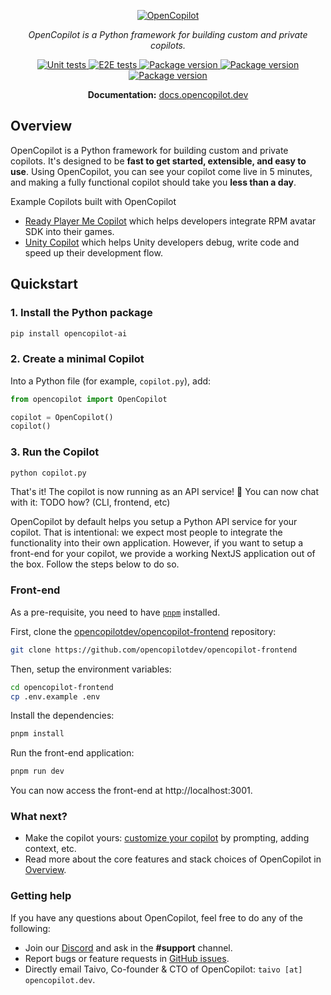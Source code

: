 <p align="center">
  <a href="https://docs.opencopilot.dev"><img src="https://github.com/opencopilotdev/opencopilot/assets/5147210/ff01df76-45f5-4c91-a4ef-cd9fcd73a971" alt="OpenCopilot"></a>
</p>
<p align="center">
    <em>OpenCopilot is a Python framework for building custom and private copilots.</em>
</p>
<p align="center">

<a href="https://github.com/opencopilotdev/opencopilot/actions/workflows/unit_test.yml" target="_blank">
    <img src="https://github.com/opencopilotdev/opencopilot/actions/workflows/unit_test.yml/badge.svg" alt="Unit tests">
</a>

<a href="https://github.com/opencopilotdev/opencopilot/actions/workflows/e2e_test_full.yml" target="_blank">
    <img src="https://github.com/opencopilotdev/opencopilot/actions/workflows/e2e_test_full.yml/badge.svg" alt="E2E tests">
</a>

<a href="https://twitter.com/OpenCopilot" target="_blank">
    <img src="https://img.shields.io/twitter/url/https/twitter.com/opencopilot.svg?style=social&label=Follow%20%40OpenCopilot" alt="Package version">
</a>

<a href="https://discord.gg/AmdF5d94vE" target="_blank">
    <img src="https://img.shields.io/discord/1133675019478782072?logo=discord&label=OpenCopilot" alt="Package version">
</a>

<a href="https://pypi.org/project/opencopilot-ai" target="_blank">
    <img src="https://img.shields.io/pypi/v/opencopilot-ai?color=%2334D058&label=pypi%20package" alt="Package version">
</a>
</p>

<p align="center">
  <b>Documentation:</b> <a href="https://docs.opencopilot.dev/">docs.opencopilot.dev</a>
</p>


## Overview

OpenCopilot is a Python framework for building custom and private copilots.
It's designed to be **fast to get started, extensible, and easy to use**.
Using OpenCopilot, you can see your copilot come live in 5 minutes, and
making a fully functional copilot should take you **less than a day**.


Example Copilots built with OpenCopilot

- [Ready Player Me Copilot](https://rpm.opencopilot.dev/) which helps developers integrate RPM avatar SDK into their games.
- [Unity Copilot](https://unity.opencopilot.dev/) which helps Unity developers debug, write code and speed up their development flow.

## Quickstart

### 1. Install the Python package

```bash
pip install opencopilot-ai
```

### 2. Create a minimal Copilot

Into a Python file (for example, `copilot.py`), add:


```python
from opencopilot import OpenCopilot

copilot = OpenCopilot()
copilot()
```

### 3. Run the Copilot

```bash
python copilot.py
```

That's it! The copilot is now running as an API service! 🎉 You can now chat with it: TODO how? (CLI, frontend, etc)

OpenCopilot by default helps you setup a Python API service for your copilot. That is intentional: we expect most people to integrate the functionality into their own application. However, if you want to setup a front-end for your copilot, we provide a working NextJS application out of the box. Follow the steps below to do so.


### Front-end

As a pre-requisite, you need to have [`pnpm`](https://pnpm.io/) installed.

First, clone the [opencopilotdev/opencopilot-frontend](https://github.com/opencopilotdev/opencopilot-frontend) repository:

```bash
git clone https://github.com/opencopilotdev/opencopilot-frontend
```

Then, setup the environment variables:

```bash
cd opencopilot-frontend
cp .env.example .env
```

Install the dependencies:

```bash
pnpm install
```

Run the front-end application:

```bash
pnpm run dev
```

You can now access the front-end at http://localhost:3001.

### What next?

* Make the copilot yours: [customize your copilot](https://docs.opencopilot.dev/improve/customize-your-copilot) by prompting, adding context, etc.
* Read more about the core features and stack choices of OpenCopilot in [Overview](https://docs.opencopilot.dev/welcome/overview).

### Getting help

If you have any questions about OpenCopilot, feel free to do any of the following:

* Join our [Discord](https://discord.gg/AmdF5d94vE) and ask in the **#support** channel.
* Report bugs or feature requests in [GitHub issues](https://github.com/opencopilotdev/opencopilot/issues).
* Directly email Taivo, Co-founder & CTO of OpenCopilot: `taivo [at] opencopilot.dev`.
